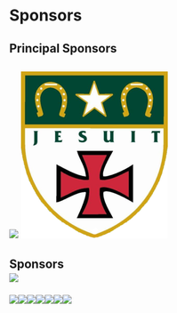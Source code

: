 # Sponsors

## Principal Sponsors

## [![](https://spectrum3847.smugmug.com/Brand/Sponsor-Logos/i-TjMn7nm/0/S/St.%20Agnes%20Academy%20Logo-S.png)](http://st-agnes.org/)             ![](<../.gitbook/assets/image (1) (1).png>)

Sponsors[\
![](https://spectrum3847.smugmug.com/Brand/Sponsor-Logos/i-nJfq9ss/0/S/Solarcraft%20Logo-S.png)](http://solarcraft.net/)
------------------------------------------------------------------------------------------------------------------------

[![](https://spectrum3847.org/wp-content/uploads/2021/09/Analog\_Devices-Logo-350x300.png)](https://www.analog.com/en/index.html)![](https://spectrum3847.org/wp-content/uploads/2021/10/INTUITIVE-Foundation\_STACK\_blue\_RGB.png)![](https://spectrum3847.org/wp-content/uploads/2021/12/Texas-Workforce-Commission-180x200.png)[![](https://spectrum3847.org/wp-content/uploads/2021/12/QAD\_dark\_GREY-150x150.png)](https://qad.works/)[![](https://spectrum3847.org/wp-content/uploads/2020/01/houston-isa-logo-1.png)](https://houstonisa.org/)[![](https://spectrum3847.org/wp-content/uploads/2022/01/GHF\_Logo\_DarkBackground-200x200.png)](https://ghaasfoundation.org/)[![](https://spectrum3847.org/wp-content/uploads/2023/11/REV\_LOGO\_SINGLE\_COLOR\_BLACK\_WEB-350x150.png)](https://www.revrobotics.com/)
